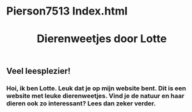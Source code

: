 # Pierson7513 Index.html
<style>
  header {
  text-color: pink;
  }
</style>
<header>
  <h1>Dierenweetjes door Lotte</h1>
</header>
<h2>Veel leesplezier!</h2>
<h3>Hoi, ik ben Lotte. Leuk dat je op mijn website bent. Dit is een website met leuke dierenweetjes. Vind je de natuur en haar dieren ook zo interessant? Lees dan zeker verder.</h3>
